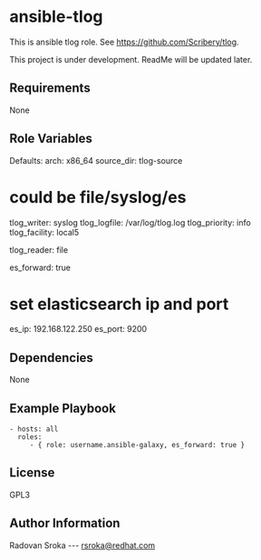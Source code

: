ansible-tlog
============

This is ansible tlog role. See https://github.com/Scribery/tlog.

This project is under development.
ReadMe will be updated later.

Requirements
------------

None

Role Variables
--------------

Defaults:
arch: x86_64
source_dir: tlog-source
# could be file/syslog/es
tlog_writer: syslog
tlog_logfile: /var/log/tlog.log
tlog_priority: info
tlog_facility: local5

tlog_reader: file

es_forward: true
# set elasticsearch ip and port
es_ip: 192.168.122.250
es_port: 9200

Dependencies
------------

None

Example Playbook
----------------


    - hosts: all
      roles:
         - { role: username.ansible-galaxy, es_forward: true }

License
-------

GPL3

Author Information
------------------
Radovan Sroka --- rsroka@redhat.com
